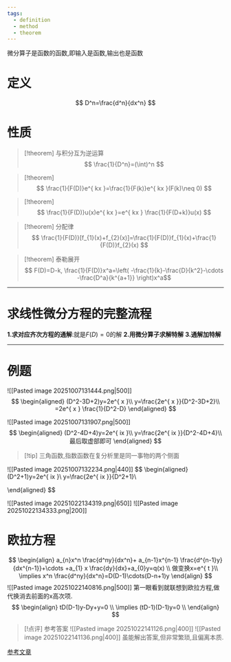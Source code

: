 ```yaml
---
tags:
  - definition
  - method
  - theorem
---
```


微分算子是函数的函数,即输入是函数,输出也是函数
# 定义
$$
D^n=\frac{d^n}{dx^n}
$$

# 性质
>[!theorem] 与积分互为逆运算
>$$
\frac{1}{D^n}=(\int)^n
>$$

>[!theorem] 
>$$
>\frac{1}{F(D)}e^{ kx }=\frac{1}{F(k)}e^{ kx }(F(k)\neq 0)
>$$

>[!theorem]
>$$
> \frac{1}{F(D)}u(x)e^{ kx }=e^{ kx } \frac{1}{F(D+k)}u(x)
>$$

>[!theorem] 分配律
>$$
> \frac{1}{F(D)}[f_{1}(x)+f_{2}(x)]=\frac{1}{F(D)}f_{1}(x)+\frac{1}{F(D)}f_{2}(x)
>$$

>[!theorem] 泰勒展开
>$$
> F(D)=D-k, \frac{1}{F(D)}x^a=\left( -\frac{1}{k}-\frac{D}{k^2}-\cdots -\frac{D^a}{k^{a+1}} \right)x^a$$


---
# 求线性微分方程的完整流程
**1.求对应齐次方程的通解**:就是$F(D)=0$的解
**2.用微分算子求解特解**
**3.通解加特解**

---
# 例题
![[Pasted image 20251007131444.png|500]]
$$
\begin{aligned}
(D^2-3D+2)y=2e^{ x }\\
y=\frac{2e^{ x }}{D^2-3D+2}\\
=2e^{ x } \frac{1}{D^2-D}
\end{aligned}
$$

![[Pasted image 20251007131907.png|500]]
$$
\begin{aligned}
(D^2-4D+4)y=2e^{ ix }\\
y=\frac{2e^{ ix }}{D^2-4D+4}\\
最后取虚部即可
\end{aligned}
$$
>[!tip] 三角函数,指数函数在复分析里是同一事物的两个侧面

![[Pasted image 20251007132234.png|440]]
$$
\begin{aligned}
(D^2+1)y=2e^{ ix }\\
y=\frac{2e^{ ix }}{D^2+1}\\

\end{aligned}
$$

![[Pasted image 20251022134319.png|650]]
![[Pasted image 20251022134333.png|200]]




# 欧拉方程
$$
\begin{align}
a_{n}x^n \frac{d^ny}{dx^n}+ a_{n-1}x^{n-1} \frac{d^{n-1}y}{dx^{n-1}}+\cdots +a_{1}
 x \frac{dy}{dx}+a_{0}y=q(x)  \\
 做变换x=e^{ t }\\ 
\implies x^n \frac{d^ny}{dx^n}=D(D-1)\cdots(D-n+1)y
\end{align}
$$
![[Pasted image 20251022140816.png|500]]
第一眼看到就联想到欧拉方程,做代换消去前面的x高次项.
$$
\begin{align}
tD(D-1)y-Dy+y=0 \\
\implies (tD-1)(D-1)y=0 \\
\end{align}
$$
>[!点评] 参考答案
>![[Pasted image 20251022141126.png|400]]
>![[Pasted image 20251022141136.png|400]]
>虽能解出答案,但非常繁琐,且偏离本质.









[参考文章](https://zhuanlan.zhihu.com/p/429780174)


